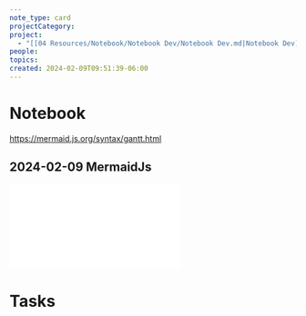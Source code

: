 ```yaml
---
note_type: card
projectCategory: 
project:
  - "[[04 Resources/Notebook/Notebook Dev/Notebook Dev.md|Notebook Dev]]"
people: 
topics: 
created: 2024-02-09T09:51:39-06:00
---
```

# Notebook
https://mermaid.js.org/syntax/gantt.html

## 2024-02-09 MermaidJs
![2024-02-09-MermaidJs](04%20Resources/Notebook/Notebook%20Dev/kanban/MermaidJs%20for%20Gantt/notebook/2024-02-09-MermaidJs.md)
# Tasks

